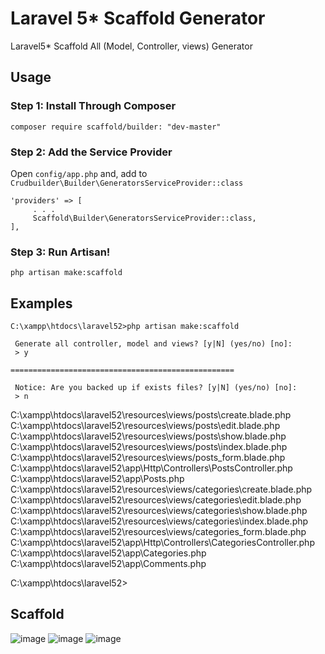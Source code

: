 # Laravel 5* Scaffold Generator

Laravel5* Scaffold All (Model, Controller, views) Generator


## Usage

### Step 1: Install Through Composer

```
composer require scaffold/builder: "dev-master"
```

### Step 2: Add the Service Provider


Open `config/app.php` and, add to `Crudbuilder\Builder\GeneratorsServiceProvider::class`

```
'providers' => [
     . . .
     Scaffold\Builder\GeneratorsServiceProvider::class,
],
```


### Step 3: Run Artisan!

~~~
php artisan make:scaffold
~~~



## Examples


```
C:\xampp\htdocs\laravel52>php artisan make:scaffold

 Generate all controller, model and views? [y|N] (yes/no) [no]:
 > y

==================================================

 Notice: Are you backed up if exists files? [y|N] (yes/no) [no]:
 > n
```

C:\xampp\htdocs\laravel52\resources\views/posts\create.blade.php
C:\xampp\htdocs\laravel52\resources\views/posts\edit.blade.php
C:\xampp\htdocs\laravel52\resources\views/posts\show.blade.php
C:\xampp\htdocs\laravel52\resources\views/posts\index.blade.php
C:\xampp\htdocs\laravel52\resources\views/posts\_form.blade.php
C:\xampp\htdocs\laravel52\app\Http\Controllers\PostsController.php
C:\xampp\htdocs\laravel52\app\Posts.php
C:\xampp\htdocs\laravel52\resources\views/categories\create.blade.php
C:\xampp\htdocs\laravel52\resources\views/categories\edit.blade.php
C:\xampp\htdocs\laravel52\resources\views/categories\show.blade.php
C:\xampp\htdocs\laravel52\resources\views/categories\index.blade.php
C:\xampp\htdocs\laravel52\resources\views/categories\_form.blade.php
C:\xampp\htdocs\laravel52\app\Http\Controllers\CategoriesController.php
C:\xampp\htdocs\laravel52\app\Categories.php
C:\xampp\htdocs\laravel52\app\Comments.php

C:\xampp\htdocs\laravel52>



## Scaffold
![image](http://i67.tinypic.com/2ujpcsz.jpg)
![image](http://i66.tinypic.com/w9b7g9.png)
![image](http://i66.tinypic.com/1zozwb8.jpg)


